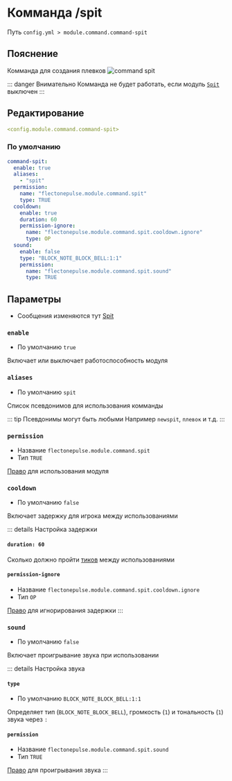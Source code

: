 # Комманда /spit
Путь `config.yml > module.command.command-spit`

## Пояснение
Комманда для создания плевков
![command spit](/commandspit.gif)

::: danger Внимательно
Комманда не будет работать, если модуль [`Spit`](/ru/config/module/interaction/spit/) выключен
:::

## Редактирование
```yaml
<config.module.command.command-spit>
```

### По умолчанию
```yaml
command-spit:
  enable: true
  aliases:
    - "spit"
  permission:
    name: "flectonepulse.module.command.spit"
    type: TRUE
  cooldown:
    enable: true
    duration: 60
    permission-ignore:
      name: "flectonepulse.module.command.spit.cooldown.ignore"
      type: OP
  sound:
    enable: false
    type: "BLOCK_NOTE_BLOCK_BELL:1:1"
    permission:
      name: "flectonepulse.module.command.spit.sound"
      type: TRUE
```

## Параметры

- Сообщения изменяются тут [Spit](/ru/messages/ru_ru/module/command/command-spit/)

### `enable`
- По умолчанию `true`

Включает или выключает работоспособность модуля

### `aliases`
- По умолчанию `spit`

Список псевдонимов для использования комманды

::: tip Псевдонимы могут быть любыми
Например `newspit`, `плевок` и т.д.
:::

### `permission`
- Название `flectonepulse.module.command.spit`
- Тип `TRUE`

[Право](/ru/config/module/#пояснение) для использования модуля

### `cooldown`
- По умолчанию `false`

Включает задержку для игрока между использованиями

::: details Настройка задержки
#### `duration: 60`

Сколько должно пройти [тиков](https://ru.minecraft.wiki/w/%D0%A2%D0%B0%D0%BA%D1%82) между использованиями

#### `permission-ignore`
- Название `flectonepulse.module.command.spit.cooldown.ignore`
- Тип `OP`

[Право](/ru/config/module/#пояснение) для игнорирования задержки
:::

### `sound`
- По умолчанию `false`

Включает проигрывание звука при использовании

::: details Настройка звука
#### `type`
- По умолчанию `BLOCK_NOTE_BLOCK_BELL:1:1`

Определяет тип (`BLOCK_NOTE_BLOCK_BELL`), громкость (`1`) и тональность (`1`) звука через `:`

#### `permission`
- Название `flectonepulse.module.command.spit.sound`
- Тип `TRUE`

[Право](/ru/config/module/#пояснение) для проигрывания звука
:::